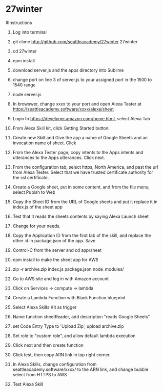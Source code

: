 # 27winter
#Instructions
 1. Log into terminal
 
 2. git clone http://github.com/seattleacademy/27winter 27winter
 
 3. cd 27winter
 
 4. npm install
 
 5. download server.js and the apps directory into Sublime
 
 6. change port on line 3 of server.js to your assigned port in the 1500 to 1540 range
 
 7. node server.js
 
 8. In browswer, change xxxx to your port and open Alexa Tester at https://seattleacademy.software/xxxx/alexa/sheet
 
 9. Login to https://developer.amazon.com/home.html, select Alexa Tab
 
 10.  From Alexa Skill kit, click Getting Started button.
 
 11.  Create new Skill and Give the app a name of Google Sheets and an invocation name of sheet.  Click 
 
 12.  From the Alexa Tester page, copy intents to the Apps intents and utterances to the Apps utterances.  Click next.
 
 13.  From the configuration tab, select https, North America, and past the url from Alexa Tester.  Select that we have  trusted certificate authority for the ssl certificate.
 
 14.  Create a Google sheet, put in some content, and from the file menu, select Pubish to Web
 
 15.  Copy the Sheet ID from the URL of Google sheets and put it replace it in index.js of the sheet app
 
 16.  Test that it reads the sheets contents by saying Alexa Launch sheet
 
 17.  Change for your needs.
 
 18.  Copy the Application ID from the first tab of the skill, and replace the other id in package.json of the app. Save.
 
 19.  Control-C from the server and cd app/sheet
 
 20.  npm install to make the sheet app for AWS
 
 21.  zip -r archive.zip index.js package.json node_modules/
 
 22.  Go to AWS site and log in with Amazon account
 
 23. Click on Services -> compute -> lambda
 
 24. Create a Lambda Function with Blank Function blueprint
 
 25. Select Alexa Skills Kit as trigger
 
 26. Name function sheetReader, add description "reads Google Sheets"
 
 27. set Code Entry Type to 'Upload Zip', upload archive.zip
 
 28. Set role to "custom role", and allow default lambda execution
 
 29. Click next and then create function
 
 30. Click test, then copy ARN link in top right corner.
 
 31. In Alexa Skills, change configuration from seattleacademy.software/xxxx/ to the ARN link, and change bubble select from HTTPS to AWS
 
 32. Test Alexa Skill
